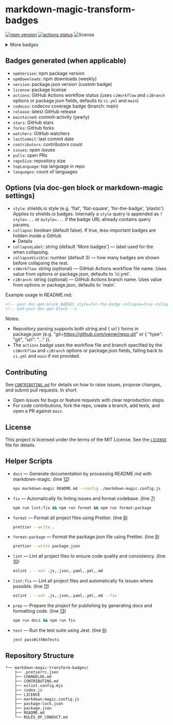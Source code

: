 # markdown-magic-transform-badges

<!-- doc-gen BADGES style=for-the-badge collapse=true collapseLabel="More badges" collapseVisible=3 ciWorkflow="ci.yml" ciBranch="main" -->

[![npm version](https://img.shields.io/npm/v/markdown-magic-transform-badges.svg?style=for-the-badge)](https://www.npmjs.com/package/markdown-magic-transform-badges) [![actions status](https://img.shields.io/github/actions/workflow/status/ioncakephper/markdown-magic-transform-badges/ci.yml?branch=main&style=for-the-badge)](https://github.com/ioncakephper/markdown-magic-transform-badges/actions) ![license](https://img.shields.io/badge/license-MIT-blue.svg?style=for-the-badge)

<details>
<summary>More badges</summary>

[![npm downloads](https://img.shields.io/npm/dw/markdown-magic-transform-badges.svg?style=for-the-badge)](https://www.npmjs.com/package/markdown-magic-transform-badges) ![version](https://img.shields.io/badge/version-1.0.0-blue.svg?style=for-the-badge) [![codecov](https://img.shields.io/codecov/c/github/ioncakephper/markdown-magic-transform-badges?branch=main&style=for-the-badge)](https://codecov.io/gh/ioncakephper/markdown-magic-transform-badges) [![release](https://img.shields.io/github/v/release/ioncakephper/markdown-magic-transform-badges?style=for-the-badge)](https://github.com/ioncakephper/markdown-magic-transform-badges/releases) [![maintained](https://img.shields.io/github/commit-activity/y/ioncakephper/markdown-magic-transform-badges?style=for-the-badge)](https://github.com/ioncakephper/markdown-magic-transform-badges/graphs/commit-activity) [![stars](https://img.shields.io/github/stars/ioncakephper/markdown-magic-transform-badges?style=for-the-badge)](https://github.com/ioncakephper/markdown-magic-transform-badges/stargazers) [![forks](https://img.shields.io/github/forks/ioncakephper/markdown-magic-transform-badges?style=for-the-badge)](https://github.com/ioncakephper/markdown-magic-transform-badges/network/members) [![watchers](https://img.shields.io/github/watchers/ioncakephper/markdown-magic-transform-badges?style=for-the-badge)](https://github.com/ioncakephper/markdown-magic-transform-badges/watchers) [![last commit](https://img.shields.io/github/last-commit/ioncakephper/markdown-magic-transform-badges?style=for-the-badge)](https://github.com/ioncakephper/markdown-magic-transform-badges/commits) [![contributors](https://img.shields.io/github/contributors/ioncakephper/markdown-magic-transform-badges?style=for-the-badge)](https://github.com/ioncakephper/markdown-magic-transform-badges/graphs/contributors) [![issues](https://img.shields.io/github/issues/ioncakephper/markdown-magic-transform-badges?style=for-the-badge)](https://github.com/ioncakephper/markdown-magic-transform-badges/issues) [![pull requests](https://img.shields.io/github/issues-pr/ioncakephper/markdown-magic-transform-badges?style=for-the-badge)](https://github.com/ioncakephper/markdown-magic-transform-badges/pulls) [![repo size](https://img.shields.io/github/repo-size/ioncakephper/markdown-magic-transform-badges?style=for-the-badge)](https://github.com/ioncakephper/markdown-magic-transform-badges) [![top language](https://img.shields.io/github/languages/top/ioncakephper/markdown-magic-transform-badges?style=for-the-badge)](https://github.com/ioncakephper/markdown-magic-transform-badges) [![languages](https://img.shields.io/github/languages/count/ioncakephper/markdown-magic-transform-badges?style=for-the-badge)](https://github.com/ioncakephper/markdown-magic-transform-badges/search?l=)

</details>
<!-- end-doc-gen -->

## Badges generated (when applicable)

- `npmVersion`: npm package version
- `npmDownloads`: npm downloads (weekly)
- `version`: package.json version (custom badge)
- `license`: package license
- `actions`: GitHub Actions workflow status (uses `ciWorkflow` and `ciBranch` options or package.json fields, defaults to `ci.yml` and `main`)
- `codecov`: codecov coverage badge (branch: main)
- `release`: latest GitHub release
- `maintained`: commit-activity (yearly)
- `stars`: GitHub stars
- `forks`: GitHub forks
- `watchers`: GitHub watchers
- `lastCommit`: last commit date
- `contributors`: contributors count
- `issues`: open issues
- `pulls`: open PRs
- `repoSize`: repository size
- `topLanguage`: top language in repo
- `languages`: count of languages

## Options (via doc-gen block or markdown-magic settings)

- `style`: shields.io style (e.g. 'flat', 'flat-square', 'for-the-badge', 'plastic')
  Applies to shields.io badges. Internally a `style` query is appended
  as `?style=...` or `&style=...` if the badge URL already contains query params.
- `collapse`: boolean (default false). If true, less-important badges are
  hidden inside a GitHub <details> block.
- `collapseLabel`: string (default 'More badges') — label used for the
  <summary> when collapsing.
- `collapseVisible`: number (default 3) — how many badges are shown
  before collapsing the rest.
- `ciWorkflow`: string (optional) — GitHub Actions workflow file name. Uses value from options or package.json, defaults to 'ci.yml'.
- `ciBranch`: string (optional) — GitHub Actions branch name. Uses value from options or package.json, defaults to 'main'.

Example usage in README.md:

```html
<!-- your-doc-gen-block BADGES style=for-the-badge collapse=true collapseLabel="More metrics" collapseVisible=4 ciWorkflow="build.yml" ciBranch="develop" -->
<!-- end-your-doc-gen-block -->
```

Notes:

- Repository parsing supports both string and { url } forms in package.json
  (e.g. "git+https://github.com/owner/repo.git" or { "type": "git", "url": "..." }).
- The `actions` badge uses the workflow file and branch specified by the `ciWorkflow` and `ciBranch` options or package.json fields, falling back to `ci.yml` and `main` if not provided.

## Contributing

See [`CONTRIBUTING.md`](CONTRIBUTING.md) for details on how to raise issues, propose changes, and submit pull requests. In short:

- Open issues for bugs or feature requests with clear reproduction steps.
- For code contributions, fork the repo, create a branch, add tests, and open a PR against `main`.

## License

This project is licensed under the terms of the MIT License. See the [`LICENSE`](LICENSE) file for details.

## Helper Scripts

<!-- doc-gen SCRIPTS format=list -->

- `docs` — Generate documentation by processing README.md with markdown-magic. (line [12](./package.json#L12))

  ```bash
  npx markdown-magic README.md --config ./markdown-magic.config.js
  ```

- `fix` — Automatically fix linting issues and format codebase. (line [7](./package.json#L7))

  ```bash
  npm run lint:fix && npm run format && npm run format:package
  ```

- `format` — Format all project files using Prettier. (line [8](./package.json#L8))

  ```bash
  prettier --write .
  ```

- `format:package` — Format the package.json file using Prettier. (line [9](./package.json#L9))

  ```bash
  prettier --write package.json
  ```

- `lint` — Lint all project files to ensure code quality and consistency. (line [10](./package.json#L10))

  ```bash
  eslint . --ext .js,.json,.yaml,.yml,.md
  ```

- `lint:fix` — Lint all project files and automatically fix issues where possible. (line [11](./package.json#L11))

  ```bash
  eslint . --ext .js,.json,.yaml,.yml,.md --fix
  ```

- `prep` — Prepare the project for publishing by generating docs and formatting code. (line [13](./package.json#L13))

  ```bash
  npm run docs && npm run fix
  ```

- `test` — Run the test suite using Jest. (line [6](./package.json#L6))

  ```bash
  jest passWithNoTests
  ```

  <!-- end-doc-gen -->

## Repository Structure

<!-- doc-gen fileTree -->

```
└── markdown-magic-transform-badges/
    ├── .pretierrc.json
    ├── CHANGELOG.md
    ├── CONTRIBUTING.md
    ├── eslint.config.mjs
    ├── index.js
    ├── LICENSE
    ├── markdown-magic.config.js
    ├── package-lock.json
    ├── package.json
    ├── README.md
    └── RULES_OF_CONDUCT.md
```

<!-- end-doc-gen -->
